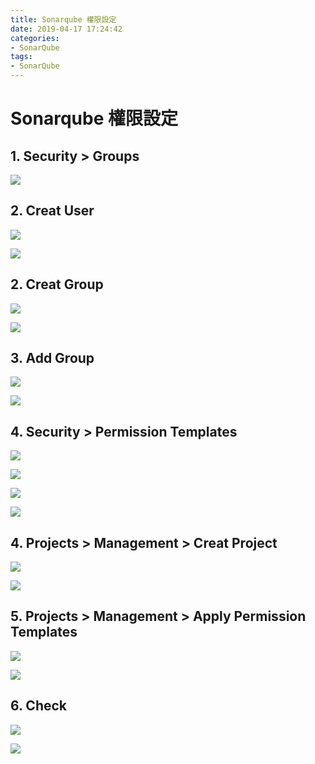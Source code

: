 ```yaml
---
title: Sonarqube 權限設定
date: 2019-04-17 17:24:42
categories:
- SonarQube
tags:
- SonarQube
---
```


# Sonarqube 權限設定


## 1. Security > Groups

![](https://i.imgur.com/ZE2UULr.png)

## 2. Creat User

![](https://i.imgur.com/8o64ZlP.png)

![](https://i.imgur.com/SwB8qc0.png)

## 2. Creat Group

![](https://i.imgur.com/BNm8DBx.png)

![](https://i.imgur.com/NcDNMCt.png)


## 3. Add Group

![](https://i.imgur.com/8dGnOBt.png)

![](https://i.imgur.com/oPvWa8L.png)

## 4. Security > Permission Templates

![](https://i.imgur.com/4nRwc0r.png)

![](https://i.imgur.com/LrnCSae.png)

![](https://i.imgur.com/DAsjNsw.png)

![](https://i.imgur.com/a0Hwttx.png)


## 4. Projects > Management > Creat Project

![](https://i.imgur.com/pHepo8g.png)

![](https://i.imgur.com/jyRQcpz.png)

## 5. Projects > Management > Apply Permission Templates

![](https://i.imgur.com/J6Jnqb4.png)

![](https://i.imgur.com/Oizm86d.png)

## 6. Check

![](https://i.imgur.com/BNDj9Jx.png)

![](https://i.imgur.com/aO6BETu.png)
